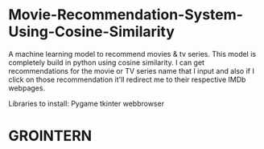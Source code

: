 # Movie-Recommendation-System-Using-Cosine-Similarity
A machine learning model to recommend movies &amp; tv series.
This model is completely build in python using cosine similarity.
I can get recommendations for the movie or TV series name that I input and also if I click on those recommendation it'll redirect me to their respective IMDb webpages.

Libraries to install: 
Pygame
tkinter
webbrowser




# GROINTERN
